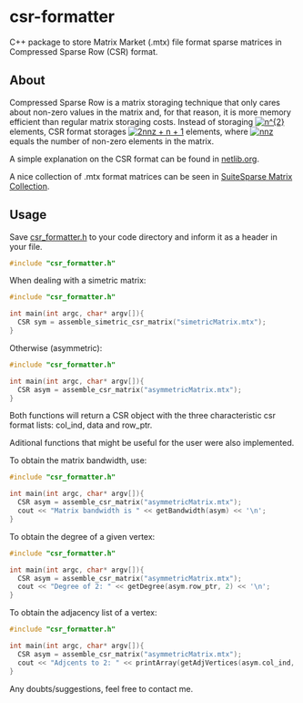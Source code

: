 # csr-formatter
C++ package to store Matrix Market (.mtx) file format sparse matrices in Compressed Sparse Row (CSR) format.

## About

Compressed Sparse Row is a matrix storaging technique that only cares about non-zero values in the matrix and, for that reason, it is more memory efficient than regular matrix storaging costs. Instead of storaging <a href="https://www.codecogs.com/eqnedit.php?latex=n^{2}" target="_blank"><img src="https://latex.codecogs.com/gif.latex?n^{2}" title="n^{2}" /></a> elements, CSR format storages <a href="https://www.codecogs.com/eqnedit.php?latex=2nnz&space;&plus;&space;n&space;&plus;&space;1" target="_blank"><img src="https://latex.codecogs.com/gif.latex?2nnz&space;&plus;&space;n&space;&plus;&space;1" title="2nnz + n + 1" /></a> elements, where <a href="https://www.codecogs.com/eqnedit.php?latex=nnz" target="_blank"><img src="https://latex.codecogs.com/gif.latex?nnz" title="nnz" /></a> equals the number of non-zero elements in the matrix.

A simple explanation on the CSR format can be found in [netlib.org](http://netlib.org/linalg/html_templates/node91.html).

A nice collection of .mtx format matrices can be seen in [SuiteSparse Matrix Collection](https://sparse.tamu.edu/).

## Usage

Save [csr_formatter.h](csr_formatter.h) to your code directory and inform it as a header in your file.

```C++
#include "csr_formatter.h"
```

When dealing with a simetric matrix:
```C++
#include "csr_formatter.h"

int main(int argc, char* argv[]){
  CSR sym = assemble_simetric_csr_matrix("simetricMatrix.mtx");
}
```
Otherwise (asymmetric):
```C++
#include "csr_formatter.h"

int main(int argc, char* argv[]){
  CSR asym = assemble_csr_matrix("asymmetricMatrix.mtx");
}
```

Both functions will return a CSR object with the three characteristic csr format lists: col_ind, data and row_ptr.

Aditional functions that might be useful for the user were also implemented.

To obtain the matrix bandwidth, use:
```C++
#include "csr_formatter.h"

int main(int argc, char* argv[]){
  CSR asym = assemble_csr_matrix("asymmetricMatrix.mtx");
  cout << "Matrix bandwidth is " << getBandwidth(asym) << '\n';
}
```
To obtain the degree of a given vertex:
```C++
#include "csr_formatter.h"

int main(int argc, char* argv[]){
  CSR asym = assemble_csr_matrix("asymmetricMatrix.mtx");
  cout << "Degree of 2: " << getDegree(asym.row_ptr, 2) << '\n';
}
```

To obtain the adjacency list of a vertex:
```C++
#include "csr_formatter.h"

int main(int argc, char* argv[]){
  CSR asym = assemble_csr_matrix("asymmetricMatrix.mtx");
  cout << "Adjcents to 2: " << printArray(getAdjVertices(asym.col_ind, asym.row_ptr, 2)) << '\n';
}
```

Any doubts/suggestions, feel free to contact me.
